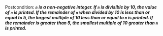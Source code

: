 Postcondition: ***`n` is a non-negative integer. If `n` is divisible by 10, the value of `n` is printed. If the remainder of `n` when divided by 10 is less than or equal to 5, the largest multiple of 10 less than or equal to `n` is printed. If the remainder is greater than 5, the smallest multiple of 10 greater than `n` is printed.***